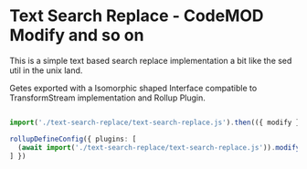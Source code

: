 # Text Search Replace - CodeMOD Modify and so on
This is a simple text based search replace implementation a bit like the sed util in the unix land.

Getes exported with a Isomorphic shaped Interface compatible to TransformStream implementation and
Rollup Plugin. 

```ts

import('./text-search-replace/text-search-replace.js').then(({ modify }) => new TransformStream(modify({ "search": "replace" })))

rollupDefineConfig({ plugins: [
  (await import('./text-search-replace/text-search-replace.js')).modify({ "search": "replace" })
] })
```
